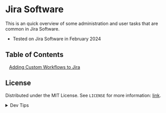 # Jira Software

<!-- OVERVIEW -->
This is an quick overview of some administration and user tasks that are common in Jira Software.

* Tested on Jira Software in February 2024

<!-- TOC -->
## Table of Contents
<kbd></kbd> &nbsp;&nbsp; [Adding Custom Workflows to Jira](workflows/README.md#user-content-workflows) <br>

<!-- LICENSE -->
## License
Distributed under the MIT License. See `LICENSE` for more information: [link](LICENSE).

<details><summary>Dev Tips</summary>
make git m="add commit message"
</details>
